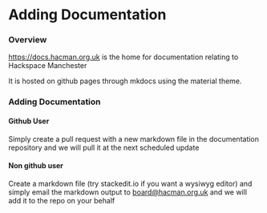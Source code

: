 #  Adding Documentation

### Overview 
https://docs.hacman.org.uk is the home for documentation relating to Hackspace Manchester

It is hosted on github pages through mkdocs using the material theme.

### Adding Documentation 

#### Github User

Simply create a pull request with a new markdown file in the documentation repository and we will pull it at the next scheduled update

#### Non github user 

Create a markdown file (try stackedit.io if you want  a wysiwyg editor) and simply email the markdown output to board@hacman.org.uk and we will add it to the repo on your behalf

